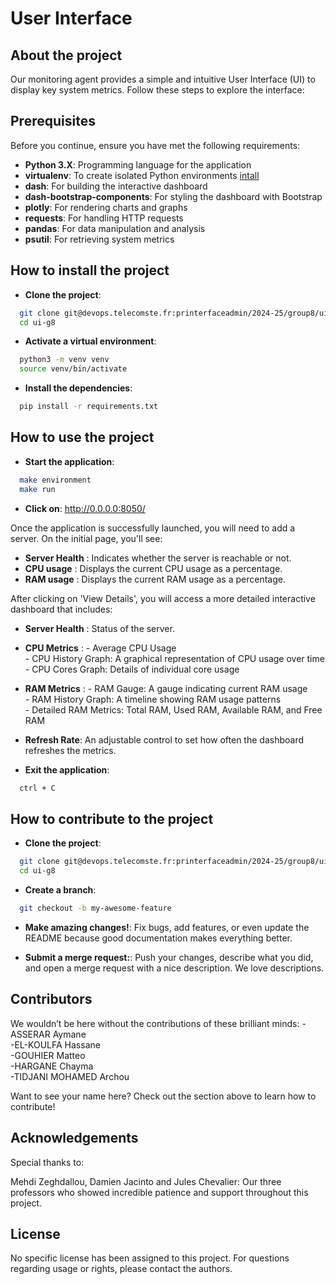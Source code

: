 # **User Interface**


## About the project

Our monitoring agent provides a simple and intuitive User Interface (UI) to display key system metrics. Follow these steps to explore the interface:

## Prerequisites

Before you continue, ensure you have met the following requirements:

- **Python 3.X**: Programming language for the application
- **virtualenv**: To create isolated Python environments [intall](https://virtualenv.pypa.io/en/latest/installation.html)
- **dash**: For building the interactive dashboard
- **dash-bootstrap-components**: For styling the dashboard with Bootstrap
- **plotly**: For rendering charts and graphs
- **requests**: For handling HTTP requests
- **pandas**: For data manipulation and analysis
- **psutil**: For retrieving system metrics

## How to install the project

- **Clone the project**:
```sh
  git clone git@devops.telecomste.fr:printerfaceadmin/2024-25/group8/ui-g8.git
  cd ui-g8
```

- **Activate a virtual environment**:
```sh
  python3 -m venv venv
  source venv/bin/activate
```

- **Install the dependencies**:
```sh
  pip install -r requirements.txt
```

## How to use the project
- **Start the application**:
```sh
  make environment
  make run
```
- **Click on**:
    http://0.0.0.0:8050/


Once the application is successfully launched, you will need to add a server. On the initial page, you'll see:

- **Server Health** : Indicates whether the server is reachable or not.
- **CPU usage** : Displays the current CPU usage as a percentage.
- **RAM usage** : Displays the current RAM usage as a percentage.


After clicking on 'View Details', you will access a more detailed interactive dashboard that includes:


- **Server Health** : Status of the server.
- **CPU Metrics** : - Average CPU Usage  
                    - CPU History Graph: A graphical representation of CPU usage over time  
                    - CPU Cores Graph: Details of individual core usage  
- **RAM Metrics** : - RAM Gauge: A gauge indicating current RAM usage  
                    - RAM History Graph: A timeline showing RAM usage patterns  
                    - Detailed RAM Metrics: Total RAM, Used RAM, Available RAM, and Free RAM  
- **Refresh Rate**: An adjustable control to set how often the dashboard refreshes the metrics.

- **Exit the application**:
```sh
  ctrl + C
```

## How to contribute to the project

- **Clone the project**:
```sh
  git clone git@devops.telecomste.fr:printerfaceadmin/2024-25/group8/ui-g8.git
  cd ui-g8
```

- **Create a branch**:
```sh
  git checkout -b my-awesome-feature
```

- **Make amazing changes!**:
Fix bugs, add features, or even update the README because good documentation makes everything better.

- **Submit a merge request:**:
Push your changes, describe what you did, and open a merge request with a nice description. We love descriptions.


## Contributors

We wouldn’t be here without the contributions of these brilliant minds:
-ASSERAR Aymane  
-EL-KOULFA Hassane  
-GOUHIER Matteo  
-HARGANE Chayma  
-TIDJANI MOHAMED Archou  

Want to see your name here? Check out the section above to learn how to contribute!

## Acknowledgements

Special thanks to:

Mehdi Zeghdallou, Damien Jacinto and Jules Chevalier: Our three professors who showed incredible patience and support throughout this project.

## License

No specific license has been assigned to this project.
For questions regarding usage or rights, please contact the authors.

